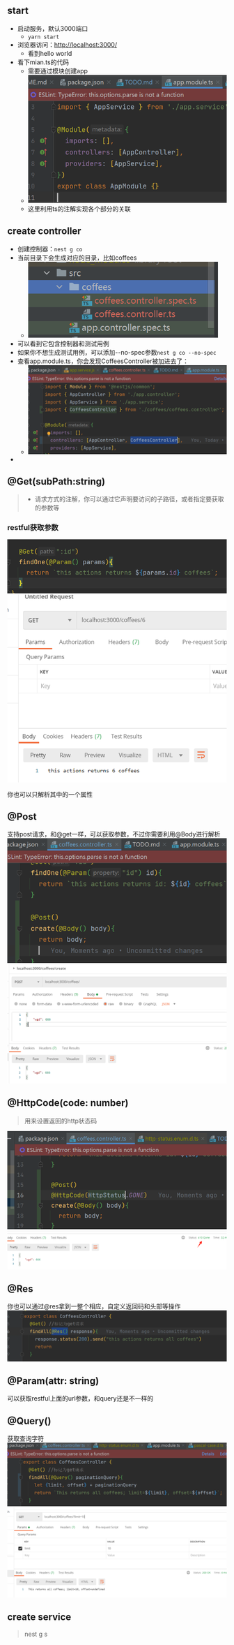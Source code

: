 
## start

- 启动服务，默认3000端口
	- `yarn start`
- 浏览器访问：<http://localhost:3000/>
	- 看到hello world
- 看下mian.ts的代码
	- 需要通过模块创建app
	- ![](images/docs/TODO/IMG-20240822134220495.png)
	- 这里利用ts的注解实现各个部分的关联

## create controller

- 创建控制器：`nest g co`
- 当前目录下会生成对应的目录，比如coffees
	- ![](images/TODO.png)
- 可以看到它包含控制器和测试用例
- 如果你不想生成测试用例，可以添加--no-spec参数`nest g co --no-spec`
- 查看app.module.ts，你会发现CoffeesController被加进去了：
	- ![](images/TODO-1.png)
- 

## @Get(subPath:string)

> - 请求方式的注解，你可以通过它声明要访问的子路径，或者指定要获取的参数等

### restful获取参数

![](images/TODO-2.png)
![](images/TODO-3.png)

你也可以只解析其中的一个属性
## @Post
支持post请求，和@get一样，可以获取参数，不过你需要利用@Body进行解析
![](images/TODO-4.png)
![](images/TODO-5.png)

## @HttpCode(code: number)

> 用来设置返回的http状态码

![](images/TODO-6.png)
![](images/TODO-7.png)

## @Res
你也可以通过@res拿到一整个相应，自定义返回码和头部等操作
![](images/TODO-8.png)

## @Param(attr: string)
可以获取restful上面的url参数，和query还是不一样的

## @Query()
获取查询字符
![](images/docs/TODO/IMG-20240823231105571.png)
![](images/docs/TODO/IMG-20240823231153805.png)

## create service

> nest g s

 
